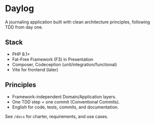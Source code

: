# Daylog

A journaling application built with clean architecture principles, following TDD from day one.

## Stack
- PHP 8.1+
- Fat-Free Framework (F3) in Presentation
- Composer, Codeception (unit/integration/functional)
- Vite for frontend (later)

## Principles
- Framework-independent Domain/Application layers.
- One TDD step = one commit (Conventional Commits).
- English for code, tests, commits, and documentation.

See `/docs` for charter, requirements, and use cases.

